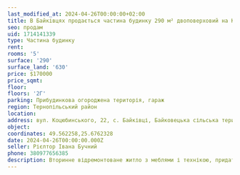 ```yaml
---
last_modified_at: 2024-04-26T00:00:00+02:00
title: В Байківцях продається частина будинку 290 м² двоповерховий на Коцюбинського
seo: продам
uid: 1714141339
type: Частина будинку
rent:
rooms: '5'
surface: '290'
surface_land: '630'
price: $170000
price_sqmt:
floor:
floors: '2Г'
parking: Прибудинкова огороджена територія, гараж
region: Тернопільський район
location:
address: вул. Коцюбинського, 22, с. Байківці, Байковецька сільська територіальна громада
object:
coordinates: 49.562258,25.6762328
date: 2024-04-26T00:00:00.000Z
seller: Рієлтор Івана Бучний
phone: 380977656385
description: Вторинне відремонтоване житло з меблями і технікою, придатне і готове для проживання
---
```

